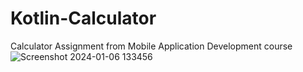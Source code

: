 # Kotlin-Calculator

Calculator Assignment from Mobile Application Development course
![Screenshot 2024-01-06 133456](https://github.com/martinbui-bit/Kotlin-Calculator/assets/58530112/aa44fb92-794f-455a-b790-5cb1bdd67053)
